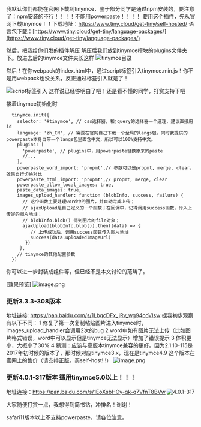 我默认你们都能在官网下载到tinymce，鉴于部分同学是通过npm安装的，要注意了：npm安装的不行！！！！不能用powerpaste！！！！
要用这个插件，先从官网下载tinymce！！下载地址：https://www.tiny.cloud/get-tiny/self-hosted/
语言包下载：[https://www.tiny.cloud/get-tiny/language-packages/](https://www.tiny.cloud/get-tiny/language-packages/)

然后，把我给你们发的插件解压
解压后我们放到tinymce模块的plugins文件夹下。放进去后的tinymce文件夹长这样
![tinymce目录](https://upload-images.jianshu.io/upload_images/2626329-5130e0b35c771422.png?imageMogr2/auto-orient/strip%7CimageView2/2/w/1240)

然后！在你webpack的index.html中，通过script标签引入tinymce.min.js！你不是用webpack也没关系，反正通过标签引入就是了！

![script标签引入](https://upload-images.jianshu.io/upload_images/2626329-1591d0d2392c2244.png?imageMogr2/auto-orient/strip%7CimageView2/2/w/1240)
这样说已经够明白了吧！还是看不懂的同学，打赏支持下吧

接着tinymce初始化时


      tinymce.init({
        selector: '#tinymce', // css选择器，和jquery的选择器一个道理，建议直接用id
        language: 'zh_CN', // 需要在官网自己下载一个全局的langs包。同时我提供的powerpaste本身自带一个langs包里面含中文，所以可以100%支持中文。
        plugins: [
          'powerpaste', // plugins中，用powerpaste替换原来的paste
          //...
        ],
        powerpaste_word_import: 'propmt',// 参数可以是propmt, merge, clear，效果自行切换对比
        powerpaste_html_import: 'propmt',// propmt, merge, clear
        powerpaste_allow_local_images: true,
        paste_data_images: true,
        images_upload_handler: function (blobInfo, success, failure) {
          // 这个函数主要处理word中的图片，并自动完成上传；
          // ajaxUpload是自己定义的一个函数；在回调中，记得调用success函数，传入上传好的图片地址；
          // blobInfo.blob() 得到图片的file对象；
          ajaxUpload(blobInfo.blob()).then((data) => {
             // 上传成功后，调用success函数传入图片地址
             success(data.uploadedImageUrl)
           })
         },
        // tinymce的其他配置参数
      })

你可以进一步封装成组件等，但已经不是本文讨论的范畴了。

[效果预览]
![image.png](https://upload-images.jianshu.io/upload_images/2626329-71dc2d2dd1b4f338.png?imageMogr2/auto-orient/strip%7CimageView2/2/w/1240)




### 更新3.3.3-308版本
地址链接: https://pan.baidu.com/s/1LbqcDFx_jRv_wg94coVIsw 
据我初步观察有以下不同：
1 修复了第一次复制粘贴图片进入tinymce时，images_upload_handler会调用2次的bug
2 word中如有图片无法上传（比如图片格式错误，word中可以显示但是tinymce无法显示）增加了错误提示
3 体积更小，大概小了30%
4 猜测：应该与高版本tinymce兼容的更好。因为2.1.10-115是2017年初时候的版本了，那时候对应tinymce3.x，现在是tinymce4.9
这个版本在官网上的售价（请支持正版。买self-host!!!）
![image.png](https://upload-images.jianshu.io/upload_images/2626329-666343aed44fe5f9.png?imageMogr2/auto-orient/strip%7CimageView2/2/w/1240)

### 更新4.0.1-317版本  适用tinymce5.0以上！！！
地址连接：https://pan.baidu.com/s/1EoXsbHOy-qk-q7VfnT8BVw
![4.0.1-317](https://upload-images.jianshu.io/upload_images/2626329-cad1c453c618aaf2.png?imageMogr2/auto-orient/strip%7CimageView2/2/w/1240)



大家随便打赏一点，我想得到简书钻，冲排名！谢谢！

safari11版本以上不支持powerpaste，请各位注意。